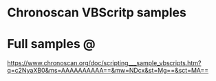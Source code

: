 
# Chronoscan VBScritp samples 


# Full samples @
https://www.chronoscan.org/doc/scripting___sample_vbscripts.htm?q=c2NyaXB0&ms=AAAAAAAAAA==&mw=NDcx&st=Mg==&sct=MA==